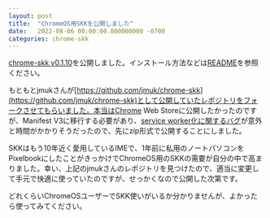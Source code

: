 ```yaml
---
layout: post
title:  "ChromeOS用SKKを公開しました"
date:   2022-08-06 00:00:00.000000000 -0700
categories: chrome-skk
---
```


[chrome-skk v0.1.10](https://github.com/hkurokawa/chrome-skk/releases/tag/v0.1.10)を公開しました。インストール方法などは[README](https://github.com/hkurokawa/chrome-skk)を参照ください。


<!-- more -->

もともとjmukさんが[https://github.com/jmuk/chrome-skk](https://github.com/jmuk/chrome-skk)として公開していたレポジトリをフォークさせてもらいました。本当はChrome Web Storeに公開したかったのですが、Manifest V3に移行する必要があり、[service worker化に関するバグ](https://github.com/hkurokawa/chrome-skk/issues/14)が意外と時間がかかりそうだったので、先にzip形式で公開することにしました。

SKKはもう10年近く愛用しているIMEで、1年前に私用のノートパソコンをPixelbookにしたことがきっかけでChromeOS用のSKKの需要が自分の中で高まりました。幸い、上記のjmukさんのレポジトリを見つけたので、適当に変更して手元で快適に使っていたのですが、せっかくなので公開した次第です。

どれくらいChromeOSユーザーでSKK使いがいるか分かりませんが、よかったら使ってみてください。